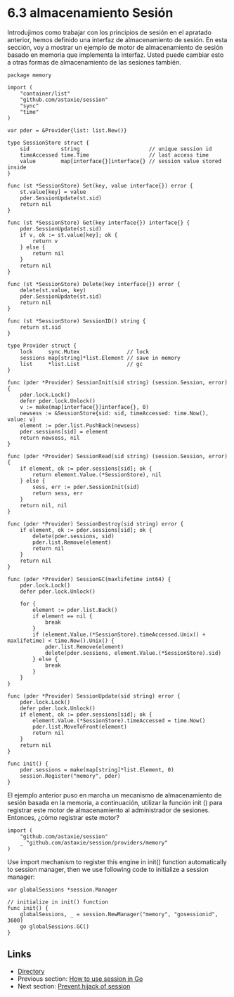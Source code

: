 # 6.3 almacenamiento Sesión

Introdujimos como trabajar con los principios de sesión en el apratado anterior, hemos definido una interfaz de almacenamiento de sesión. En esta sección, voy a mostrar un ejemplo de motor de almacenamiento de sesión basado en memoria que implementa la interfaz. Usted puede cambiar esto a otras formas de almacenamiento de las sesiones también.

	package memory
	
	import (
	    "container/list"
	    "github.com/astaxie/session"
	    "sync"
	    "time"
	)
	
	var pder = &Provider{list: list.New()}
	
	type SessionStore struct {
	    sid          string                      // unique session id
	    timeAccessed time.Time                   // last access time
	    value        map[interface{}]interface{} // session value stored inside
	}
	
	func (st *SessionStore) Set(key, value interface{}) error {
	    st.value[key] = value
	    pder.SessionUpdate(st.sid)
	    return nil
	}
	
	func (st *SessionStore) Get(key interface{}) interface{} {
	    pder.SessionUpdate(st.sid)
	    if v, ok := st.value[key]; ok {
	        return v
	    } else {
	        return nil
	    }
	    return nil
	}
	
	func (st *SessionStore) Delete(key interface{}) error {
	    delete(st.value, key)
	    pder.SessionUpdate(st.sid)
	    return nil
	}
	
	func (st *SessionStore) SessionID() string {
	    return st.sid
	}
	
	type Provider struct {
	    lock     sync.Mutex               // lock
	    sessions map[string]*list.Element // save in memory
	    list     *list.List               // gc
	}
	
	func (pder *Provider) SessionInit(sid string) (session.Session, error) {
	    pder.lock.Lock()
	    defer pder.lock.Unlock()
	    v := make(map[interface{}]interface{}, 0)
	    newsess := &SessionStore{sid: sid, timeAccessed: time.Now(), value: v}
	    element := pder.list.PushBack(newsess)
	    pder.sessions[sid] = element
	    return newsess, nil
	}
	
	func (pder *Provider) SessionRead(sid string) (session.Session, error) {
	    if element, ok := pder.sessions[sid]; ok {
	        return element.Value.(*SessionStore), nil
	    } else {
	        sess, err := pder.SessionInit(sid)
	        return sess, err
	    }
	    return nil, nil
	}
	
	func (pder *Provider) SessionDestroy(sid string) error {
	    if element, ok := pder.sessions[sid]; ok {
	        delete(pder.sessions, sid)
	        pder.list.Remove(element)
	        return nil
	    }
	    return nil
	}
	
	func (pder *Provider) SessionGC(maxlifetime int64) {
	    pder.lock.Lock()
	    defer pder.lock.Unlock()
	
	    for {
	        element := pder.list.Back()
	        if element == nil {
	            break
	        }
	        if (element.Value.(*SessionStore).timeAccessed.Unix() + maxlifetime) < time.Now().Unix() {
	            pder.list.Remove(element)
	            delete(pder.sessions, element.Value.(*SessionStore).sid)
	        } else {
	            break
	        }
	    }
	}
	
	func (pder *Provider) SessionUpdate(sid string) error {
	    pder.lock.Lock()
	    defer pder.lock.Unlock()
	    if element, ok := pder.sessions[sid]; ok {
	        element.Value.(*SessionStore).timeAccessed = time.Now()
	        pder.list.MoveToFront(element)
	        return nil
	    }
	    return nil
	}
	
	func init() {
	    pder.sessions = make(map[string]*list.Element, 0)
	    session.Register("memory", pder)
	}


El ejemplo anterior puso en marcha un mecanismo de almacenamiento de sesión basada en la memoria, a continuación, utilizar la función init () para registrar este motor de almacenamiento al administrador de sesiones. Entonces, ¿cómo registrar este motor?

	import (
	    "github.com/astaxie/session"
	    _ "github.com/astaxie/session/providers/memory"
	)

Use import mechanism to register this engine in init() function automatically to session manager, then we use following code to initialize a session manager:

	var globalSessions *session.Manager
	
	// initialize in init() function
	func init() {
	    globalSessions, _ = session.NewManager("memory", "gosessionid", 3600)
	    go globalSessions.GC()
	}

## Links

- [Directory](preface.md)
- Previous section: [How to use session in Go](06.2.md)
- Next section: [Prevent hijack of session](06.4.md)

